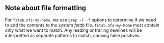 
## Note about file formatting

For `fstab.nfs-my-home`, we use `grep -F -f` options to determine if we need
to add the contents to the system *fstab* file. `fstab.nfs-my-home` must
contain only what we want to match. Any leading or trailing newlines will
be interpretted as separate patterns to match, causing false positives.
